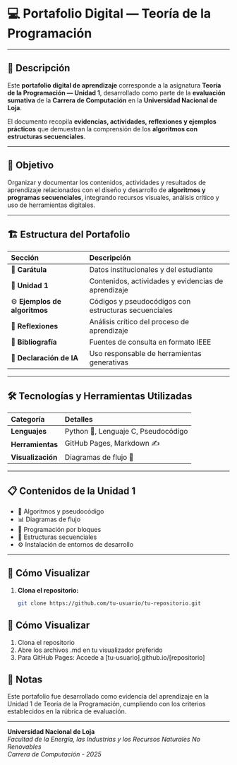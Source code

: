 # 💻 Portafolio Digital — Teoría de la Programación  

---

## 📘 Descripción  
Este **portafolio digital de aprendizaje** corresponde a la asignatura **Teoría de la Programación — Unidad 1**, desarrollado como parte de la **evaluación sumativa** de la **Carrera de Computación** en la **Universidad Nacional de Loja**.  

El documento recopila **evidencias, actividades, reflexiones y ejemplos prácticos** que demuestran la comprensión de los **algoritmos con estructuras secuenciales**.  

---

## 🎯 Objetivo  
Organizar y documentar los contenidos, actividades y resultados de aprendizaje relacionados con el diseño y desarrollo de **algoritmos y programas secuenciales**, integrando recursos visuales, análisis crítico y uso de herramientas digitales.  

---

## 🏗️ Estructura del Portafolio  

| Sección | Descripción |
|:--------|:-------------|
| 🧾 **Carátula** | Datos institucionales y del estudiante |
| 🧩 **Unidad 1** | Contenidos, actividades y evidencias de aprendizaje |
| ⚙️ **Ejemplos de algoritmos** | Códigos y pseudocódigos con estructuras secuenciales |
| 💬 **Reflexiones** | Análisis crítico del proceso de aprendizaje |
| 📖 **Bibliografía** | Fuentes de consulta en formato IEEE |
| 🤖 **Declaración de IA** | Uso responsable de herramientas generativas |

---

## 🛠️ Tecnologías y Herramientas Utilizadas  

| Categoría | Detalles |
|:-----------|:----------|
| **Lenguajes** | Python 🐍, Lenguaje C, Pseudocódigo |
| **Herramientas** | GitHub Pages, Markdown ✍️ |
| **Visualización** | Diagramas de flujo 🧭 |

---

## 📋 Contenidos de la Unidad 1  

- 🧩 Algoritmos y pseudocódigo  
- 📊 Diagramas de flujo  
- 🧱 Programación por bloques  
- 🔄 Estructuras secuenciales  
- ⚙️ Instalación de entornos de desarrollo  

---

## 🚀 Cómo Visualizar  

1. **Clona el repositorio:**
   ```bash
   git clone https://github.com/tu-usuario/tu-repositorio.git


## 🚀 Cómo Visualizar
1. Clona el repositorio
2. Abre los archivos .md en tu visualizador preferido
3. Para GitHub Pages: Accede a [tu-usuario].github.io/[repositorio]

## 📝 Notas
Este portafolio fue desarrollado como evidencia del aprendizaje en la Unidad 1 de Teoría de la Programación, cumpliendo con los criterios establecidos en la rúbrica de evaluación.

---
**Universidad Nacional de Loja**  
*Facultad de la Energía, las Industrias y los Recursos Naturales No Renovables*  
*Carrera de Computación - 2025*
